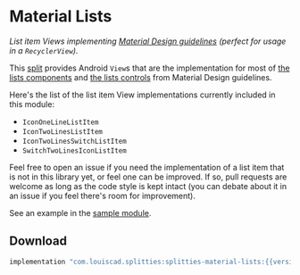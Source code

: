 # Material Lists

*List item Views implementing [Material Design guidelines](
https://material.io/guidelines) (perfect for usage in a `RecyclerView`).*

This [split](../README.md#what-is-a-split "What is a split in Splitties?")
provides Android `View`s that are the implementation for most of
[the lists components](
https://material.io/guidelines/components/lists.html) and
[the lists controls](
https://material.io/guidelines/components/lists-controls.html) from Material
Design guidelines.

Here's the list of the list item View implementations currently included
in this module:
* `IconOneLineListItem`
* `IconTwoLinesListItem`
* `IconTwoLinesSwitchListItem`
* `SwitchTwoLinesIconListItem`

Feel free to open an issue if you need the implementation of a list item that
is not in this library yet, or feel one can be improved. If so, pull
requests are welcome as long as the code style is kept intact (you can
debate about it in an issue if you feel there's room for improvement).

See an example in the [sample module](../sample).

## Download

```groovy
implementation "com.louiscad.splitties:splitties-material-lists:{{version.splitties2}}"
```
